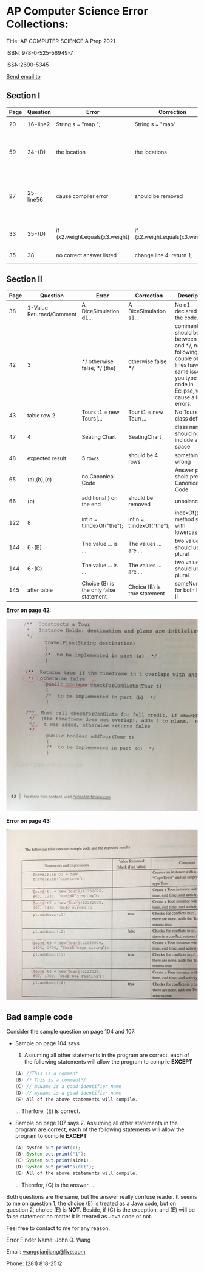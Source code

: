 # AP Computer Science Error Collections:

Title: AP COMPUTER SCIENCE A  Prep 2021

ISBN: 978-0-525-56949-7

ISSN:2690-5345

[Send email to](editorialsupport@review.com)

## Section I
Page | Question | Error |Correction |Description
|---|---|---|---|---|
20 | 16-line2      | String s = "map "; |String s = "map"    |wrong result.
59 | 24-(D)    | the location |the locations |Answer sheet build wrong table based on the question
27 |25-line56      |cause compiler error |should be removed |Defined variable cannot be defied again within the same scope.
33 |35-(D) |if (x2.weight.equals(x3.weight) | if (x2.weight.equals(x3.weight)) |missing ), which is not the test purpose.
35 |38 | no correct answer listed| change line 4: return 1; |mystery() is not defined

## Section II
Page | Question | Error |Correction |Description
|---|---|---|---|---|
38 | 1-Value Returned/Comment |A DiceSimulation d1...|A DiceSimulation s1...|No d1 declared in the code.
42 |3 |*/ otherwise false; */ (the) | otherwise false */|comments should be between /** and */, next following couple of lines have the same issue, if you type this code in Eclipse, will cause a lot of errors.
43 |table row 2|Tours t1 = new Tours(...|Tour t1 = new Tour(...|No Tours class defined
47 |4 |Seating Chart|SeatingChart|class name should not include a space
48 |expected result | 5 rows | should be 4 rows |something wrong
65 |(a),(b),(c)|no Canonical Code | |Answer part shold provide Canonical Code
66 |(b)|additional } on the end | should be removed | unbalanced {}
122|8|int n = t.IndexOf("the");|int n = t.indexOf("the");|indexOf() method start with lowercase.
144|6-(B)|The value ... is ... |The values ... are ...| two values should use plural
144|6-(C)|The value ... is ... |The values ... are ...| two values should use plural
145|after table|Choice (B) is the only false statement| Choice (B) is true statement|someNum==2 for both I and II 

**Error on page 42:**

![Error on page 42](error42.jpg)

**Error on page 43:**

![Error on page 43](error43.jpg)

## Bad sample code
Consider the sample question on page 104 and 107:
* Sample on page 104 says
  1. Assuming all other statements in the program are correct, each of the following statements will allow the program to compile **EXCEPT**

    ```java
    (A) //This is a comment
    (B) /* This is a comment*/ 
    (C) // myName is a good identifier name 
    (D) // myname is a good identifier name 
    (E) All of the above statements will compile. 
    ```
    ... Therfore, (E) is correct.
* Sample on page 107 says
  2. Assuming all other statements in the program are correct, each of the following statements will allow the program to compile **EXCEPT**

    ```java
    (A) system.out.print(1);
    (B) System.out.print("1");  
    (C) System.out.print(side1); 
    (D) System.out.print"side1");
    (E) All of the above statements will compile. 
    ```
    ... Therefor, (C) is the answer. ...

Both questions are the same, but the answer really confuse reader. It seems to me on question 1, the choice (E) is treated as a Java code, but on question 2, choice (E) is **NOT**. Beside, if (C) is the exception, and (E) will be false statement no matter it is treated as Java code or not.


Feel free to contact to me for any reason.

Error Finder Name: John Q. Wang

Email: wangqianjiang@live.com

Phone: (281) 818-2512
